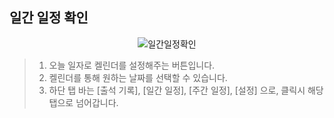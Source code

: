 ## 일간 일정 확인

<p align = "center">
<img alt="일간일정확인" src="https://github.com/user-attachments/assets/29595b3f-f87e-4007-94dc-f9d9a7e1c4c7" />
<p/>

>1. 오늘 일자로 켈린더를 설정해주는 버튼입니다.
>2.  켈린더를 통해 원하는 날짜를 선택할 수 있습니다.
>3. 하단 탭 바는 [출석 기록], [일간 일정], [주간 일정], [설정] 으로, 클릭시 해당 탭으로 넘어갑니다.
